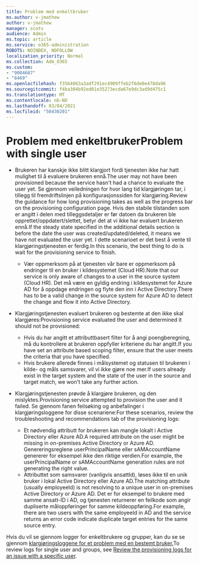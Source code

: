 ```yaml
---
title: Problem med enkeltbruker
ms.author: v-jmathew
author: v-jmathew
manager: scotv
audience: Admin
ms.topic: article
ms.service: o365-administration
ROBOTS: NOINDEX, NOFOLLOW
localization_priority: Normal
ms.collection: Adm_O365
ms.custom:
- "9004687"
- "8469"
ms.openlocfilehash: f3564063a3adf291ec4909ffeb2f6de0e478da96
ms.sourcegitcommit: f4ba304b92ed01e35273ecda67e9dc3ad9d475c1
ms.translationtype: MT
ms.contentlocale: nb-NO
ms.lasthandoff: 03/04/2021
ms.locfileid: "50430201"
---
```

# <a name="problem-with-single-user"></a><span data-ttu-id="8cc10-102">Problem med enkeltbruker</span><span class="sxs-lookup"><span data-stu-id="8cc10-102">Problem with single user</span></span>

- <span data-ttu-id="8cc10-103">Brukeren har kanskje ikke blitt klargjort fordi tjenesten ikke har hatt mulighet til å evaluere brukeren ennå.</span><span class="sxs-lookup"><span data-stu-id="8cc10-103">The user may not have been provisioned because the service hasn't had a chance to evaluate the user yet.</span></span> <span data-ttu-id="8cc10-104">Se gjennom veiledningen for hvor lang tid klargjøringen tar, i tillegg til fremdriftslinjen på konfigurasjonssiden for klargjøring.</span><span class="sxs-lookup"><span data-stu-id="8cc10-104">Review the guidance for how long provisioning takes as well as the progress bar on the provisioning configuration page.</span></span> <span data-ttu-id="8cc10-105">Hvis den stabile tilstanden som er angitt i delen med tilleggsdetaljer er før datoen da brukeren ble opprettet/oppdatert/slettet, betyr det at vi ikke har evaluert brukeren ennå.</span><span class="sxs-lookup"><span data-stu-id="8cc10-105">If the steady state specified in the additional details section is before the date the user was created/updated/deleted, it means we have not evaluated the user yet.</span></span> <span data-ttu-id="8cc10-106">I dette scenarioet er det best å vente til klargjøringstjenesten er ferdig.</span><span class="sxs-lookup"><span data-stu-id="8cc10-106">In this scenario, the best thing to do is wait for the provisioning service to finish.</span></span>

  - <span data-ttu-id="8cc10-107">Vær oppmerksom på at tjenesten vår bare er oppmerksom på endringer til en bruker i kildesystemet (Cloud HR).</span><span class="sxs-lookup"><span data-stu-id="8cc10-107">Note that our service is only aware of changes to a user in the source system (Cloud HR).</span></span> <span data-ttu-id="8cc10-108">Det må være en gyldig endring i kildesystemet for Azure AD for å oppdage endringen og flyte den inn i Active Directory.</span><span class="sxs-lookup"><span data-stu-id="8cc10-108">There has to be a valid change in the source system for Azure AD to detect the change and flow it into Active Directory.</span></span>
- <span data-ttu-id="8cc10-109">Klargjøringstjenesten evaluert brukeren og bestemte at den ikke skal klargjøres:</span><span class="sxs-lookup"><span data-stu-id="8cc10-109">Provisioning service evaluated the user and determined it should not be provisioned:</span></span>
  - <span data-ttu-id="8cc10-110">Hvis du har angitt et attributtbasert filter for å angi poengberegning, må du kontrollere at brukeren oppfyller kriteriene du har angitt.</span><span class="sxs-lookup"><span data-stu-id="8cc10-110">If you have set an attribute based scoping filter, ensure that the user meets the criteria that you have specified.</span></span>
  - <span data-ttu-id="8cc10-111">Hvis brukere allerede finnes i målsystemet og statusen til brukeren i kilde- og måls samsvarer, vil vi ikke gjøre noe mer.</span><span class="sxs-lookup"><span data-stu-id="8cc10-111">If users already exist in the target system and the state of the user in the source and target match, we won't take any further action.</span></span>
- <span data-ttu-id="8cc10-112">Klargjøringstjenesten prøvde å klargjøre brukeren, og den mislyktes.</span><span class="sxs-lookup"><span data-stu-id="8cc10-112">Provisioning service attempted to provision the user and it failed.</span></span> <span data-ttu-id="8cc10-113">Se gjennom fanen feilsøking og anbefalinger i klargjøringsloggene for disse scenariene:</span><span class="sxs-lookup"><span data-stu-id="8cc10-113">For these scenarios, review the troubleshooting and recommendations tab of the provisioning logs:</span></span>
  - <span data-ttu-id="8cc10-114">Et nødvendig attributt for brukeren kan mangle lokalt i Active Directory eller Azure AD.</span><span class="sxs-lookup"><span data-stu-id="8cc10-114">A required attribute on the user might be missing in on-premises Active Directory or Azure AD.</span></span> <span data-ttu-id="8cc10-115">Genereringsreglene userPrincipalName eller sAMAccountName genererer for eksempel ikke den riktige verdien.</span><span class="sxs-lookup"><span data-stu-id="8cc10-115">For example, the userPrincipalName or sAMAccountName generation rules are not generating the right value.</span></span>
  - <span data-ttu-id="8cc10-116">Attributtet som samsvarer (vanligvis ansattId), løses ikke til en unik bruker i lokal Active Directory eller Azure AD.</span><span class="sxs-lookup"><span data-stu-id="8cc10-116">The matching attribute (usually employeeId) is not resolving to a unique user in on-premises Active Directory or Azure AD.</span></span> <span data-ttu-id="8cc10-117">Det er for eksempel to brukere med samme ansatt-ID i AD, og tjenesten returnerer en feilkode som angir dupliserte måloppføringer for samme kildeoppføring.</span><span class="sxs-lookup"><span data-stu-id="8cc10-117">For example, there are two users with the same employeeId in AD and the service returns an error code indicate duplicate target entries for the same source entry.</span></span>

<span data-ttu-id="8cc10-118">Hvis du vil se gjennom logger for enkeltbrukere og grupper, kan du se se gjennom [klargjøringsloggene for et problem med en bestemt bruker.](https://docs.microsoft.com/azure/active-directory/reports-monitoring/concept-provisioning-logs)</span><span class="sxs-lookup"><span data-stu-id="8cc10-118">To review logs for single user and groups, see [Review the provisioning logs for an issue with a specific user](https://docs.microsoft.com/azure/active-directory/reports-monitoring/concept-provisioning-logs).</span></span>
